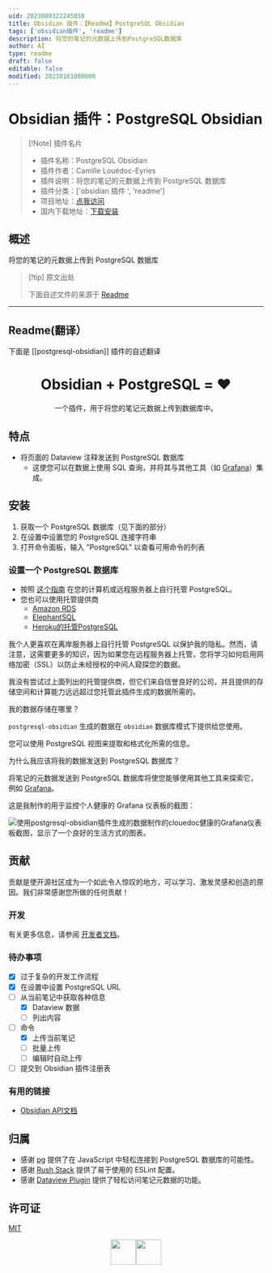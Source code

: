 ```yaml
---
uid: 2023080322245858
title: Obsidian 插件：【Readme】PostgreSQL Obsidian
tags: ['obsidian插件', 'readme']
description: 将您的笔记的元数据上传到PostgreSQL数据库
author: AI
type: readme
draft: false
editable: false
modified: 20230101000000
---
```


# Obsidian 插件：PostgreSQL Obsidian

> [!Note] 插件名片
> - 插件名称：PostgreSQL Obsidian
> - 插件作者：Camille Louédoc-Eyries
> - 插件说明：将您的笔记的元数据上传到 PostgreSQL 数据库
> - 插件分类：['obsidian 插件 ', 'readme']
> - 项目地址：[点我访问](https://github.com/clouedoc/postgresql-obsidian)
> - 国内下载地址：[下载安装](https://pkmer.cn/products/plugin/pluginMarket/?postgresql-obsidian)

## 概述

将您的笔记的元数据上传到 PostgreSQL 数据库

> [!tip] 原文出处
>
>下面自述文件的来源于 [Readme](https://ghproxy.net/https://raw.githubusercontent.com/clouedoc/postgresql-obsidian/master/README.md)
>

---

## Readme(翻译）

下面是 [[postgresql-obsidian]] 插件的自述翻译

<h1 align="center">
  Obsidian + PostgreSQL = ❤️
</h1>

<p align="center">
    一个插件，用于将您的笔记元数据上传到数据库中。
</p>

## 特点

- 将页面的 Dataview 注释发送到 PostgreSQL 数据库
    - 这使您可以在数据上使用 SQL 查询，并将其与其他工具（如 [Grafana](https://github.com/grafana/grafana/blob/main/README.md)）集成。

## 安装

1. 获取一个 PostgreSQL 数据库（见下面的部分）
2. 在设置中设置您的 PostgreSQL 连接字符串
3. 打开命令面板，输入 "PostgreSQL" 以查看可用命令的列表

### 设置一个 PostgreSQL 数据库

- 按照 [这个指南](https://www.postgresql.org/download/) 在您的计算机或远程服务器上自行托管 PostgreSQL。
- 您也可以使用托管提供商
    - [Amazon RDS](https://aws.amazon.com/fr/rds/postgresql/resources/)
    - [ElephantSQL](https://www.elephantsql.com/)
    - [Heroku的托管PostgreSQL](https://www.heroku.com/postgres)

我个人更喜欢在离岸服务器上自行托管 PostgreSQL 以保护我的隐私。然而，请注意，这需要更多的知识，因为如果您在远程服务器上托管，您将学习如何启用网络加密（SSL）以防止未经授权的中间人窥探您的数据。

我没有尝试过上面列出的托管提供商，但它们来自信誉良好的公司，并且提供的存储空间和计算能力远远超过您托管此插件生成的数据所需的。

我的数据存储在哪里？

`postgresql-obsidian` 生成的数据在 `obsidian` 数据库模式下提供给您使用。

您可以使用 PostgreSQL 视图来提取和格式化所需的信息。

为什么我应该将我的数据发送到 PostgreSQL 数据库？

将笔记的元数据发送到 PostgreSQL 数据库将使您能够使用其他工具来探索它，例如 [Grafana](https://github.com/grafana/grafana/blob/main/README.md)。

这是我制作的用于监控个人健康的 Grafana 仪表板的截图：

![使用postgresql-obsidian插件生成的数据制作的clouedoc健康的Grafana仪表板截图，显示了一个良好的生活方式的图表。](./assets/grafana-dashboard.png)

## 贡献

贡献是使开源社区成为一个如此令人惊叹的地方，可以学习、激发灵感和创造的原因。我们非常感谢您所做的任何贡献！

### 开发

有关更多信息，请参阅 [开发者文档](./DEV_README.md)。

### 待办事项

- [x] 过于复杂的开发工作流程
- [x] 在设置中设置 PostgreSQL URL
- [ ] 从当前笔记中获取各种信息
    - [x] Dataview 数据
    - [ ] 列出内容
- [ ] 命令
    - [x] 上传当前笔记
    - [ ] 批量上传
    - [ ] 编辑时自动上传
- [ ] 提交到 Obsidian 插件注册表

### 有用的链接

- [Obsidian API文档](https://github.com/obsidianmd/obsidian-api)

## 归属

- 感谢 [pg](https://github.com/brianc/node-postgres/tree/master/packages/pg) 提供了在 JavaScript 中轻松连接到 PostgreSQL 数据库的可能性。
- 感谢 [Rush Stack](https://github.com/microsoft/rushstack) 提供了易于使用的 ESLint 配置。
- 感谢 [Dataview Plugin](https://github.com/blacksmithgu/obsidian-dataview) 提供了轻松访问笔记元数据的功能。

## 许可证

[MIT](LICENSE.txt)

<div style="display: flex; justify-content: center; vertical-align: middle;">
    <img height=50 src="./assets/obsidian.png" class="center">
    <img height=50 src="./assets/postgres.png" class="center">
</div>



